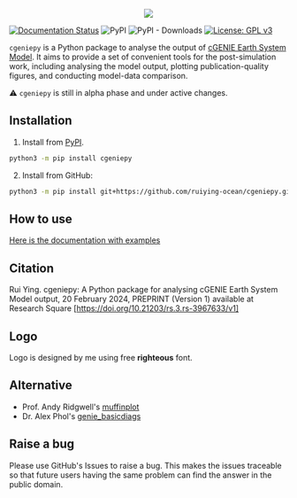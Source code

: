 <p align="center">
  <img src="logo.png"/>
</p>

[![Documentation Status](https://readthedocs.org/projects/cgeniepy/badge/?version=latest)](https://cgeniepy.readthedocs.io/en/latest/?badge=latest)
![PyPI](https://img.shields.io/pypi/v/PACKAGE?label=pypi%20cgeniepy)
![PyPI - Downloads](https://img.shields.io/pypi/dm/cgeniepy)
[![License: GPL v3](https://img.shields.io/badge/License-GPL%20v3-blue.svg)](https://www.gnu.org/licenses/gpl-3.0)

`cgeniepy` is a Python package to analyse the output of [cGENIE Earth System Model](https://www.seao2.info/mymuffin.html). It aims to provide a set of convenient tools for the post-simulation work, including analysing the model output, plotting publication-quality figures, and conducting model-data comparison.

⚠ `cgeniepy` is still in alpha phase and under active changes.



## Installation

1. Install from [PyPI](https://pypi.org/project/cgeniepy/).

```bash
python3 -m pip install cgeniepy
```

2. Install from GitHub:

```bash
python3 -m pip install git+https://github.com/ruiying-ocean/cgeniepy.git@master
```

## How to use

[Here is the documentation with examples](https://cgeniepy.readthedocs.io/en/latest/)


## Citation

Rui Ying. cgeniepy: A Python package for analysing cGENIE Earth System Model output, 20 February 2024, PREPRINT (Version 1) available at Research Square [https://doi.org/10.21203/rs.3.rs-3967633/v1]

## Logo

Logo is designed by me using free **righteous** font.

## Alternative
* Prof. Andy Ridgwell's [muffinplot](https://github.com/derpycode/muffinplot)
* Dr. Alex Phol's [genie_basicdiags](https://github.com/alexpohl/genie_basicdiags/)

## Raise a bug

Please use GitHub's Issues to raise a bug. This makes the issues traceable so that future users having the same problem can find the answer in the public domain.
